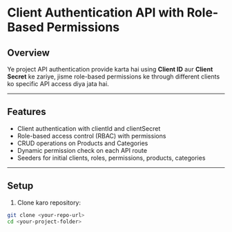 # Client Authentication API with Role-Based Permissions

## Overview

Ye project API authentication provide karta hai using **Client ID** aur **Client Secret** ke zariye, jisme role-based permissions ke through different clients ko specific API access diya jata hai.

---

## Features

- Client authentication with clientId and clientSecret
- Role-based access control (RBAC) with permissions
- CRUD operations on Products and Categories
- Dynamic permission check on each API route
- Seeders for initial clients, roles, permissions, products, categories

---

## Setup

1. Clone karo repository:

```bash
git clone <your-repo-url>
cd <your-project-folder>
